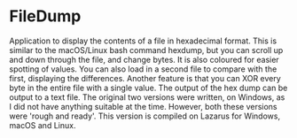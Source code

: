 # FileDump
Application to display the contents of a file in hexadecimal format.
This is similar to the macOS/Linux bash command hexdump, but you can scroll up and down through the file, and change bytes. It is also coloured for easier spotting of values.
You can also load in a second file to compare with the first, displaying the differences. Another feature is that you can XOR every byte in the entire file with a single value.
The output of the hex dump can be output to a text file.
The original two versions were written, on Windows, as I did not have anything suitable at the time. However, both these versions were 'rough and ready'. This version is compiled on Lazarus for Windows, macOS and Linux.
